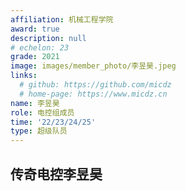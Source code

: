 ```yaml
---
affiliation: 机械工程学院
award: true
description: null
# echelon: 23
grade: 2021
image: images/member_photo/李昱昊.jpeg
links:
  # github: https://github.com/micdz
  # home-page: https://www.micdz.cn
name: 李昱昊
role: 电控组成员
time: '22/23/24/25'
type: 超级队员
---
```

## 传奇电控李昱昊

